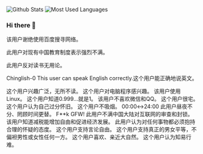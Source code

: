 
![Github Stats](https://github-readme-stats.vercel.app/api?username=FlyRenxing&show_icons=true&theme=dark&count_private=true)
![Most Used Languages](https://github-readme-stats.vercel.app/api/top-langs/?username=FlyRenxing&theme=dark&layout=compact)

### Hi there 👋

该用户谢绝使用百度搜寻网络。

此用户对现有中国教育制度表示强烈不满。

此用户反对读书无用论。

Chinglish-0	This user can speak English correctly.这个用户能正确地说英文。

这个用户兴趣广泛，无所不读。
这个用户对电脑程序感兴趣。
该用户使用Linux。
这个用户知道0.999…就是1。
该用户不喜欢微信和QQ。
这个用户很宅。
这个用户认为自己过分怀旧。
这个用户不吸烟。
00:00↔24:00	此用户昼夜不分、罔顾时间更替。
F**k GFW!	此用户不满中国大陆对互联网的审查和封锁。
该用户知道减税能增加自由和促进经济发展。
此用户认为对任何事物都必须抱持合理的怀疑的态度。
这个用户支持言论自由。
这个用户支持真正的男女平等，不偏袒男性或女性任何一方。
这个用户喜欢、亲近大自然。
这个用户认为知易行难。

